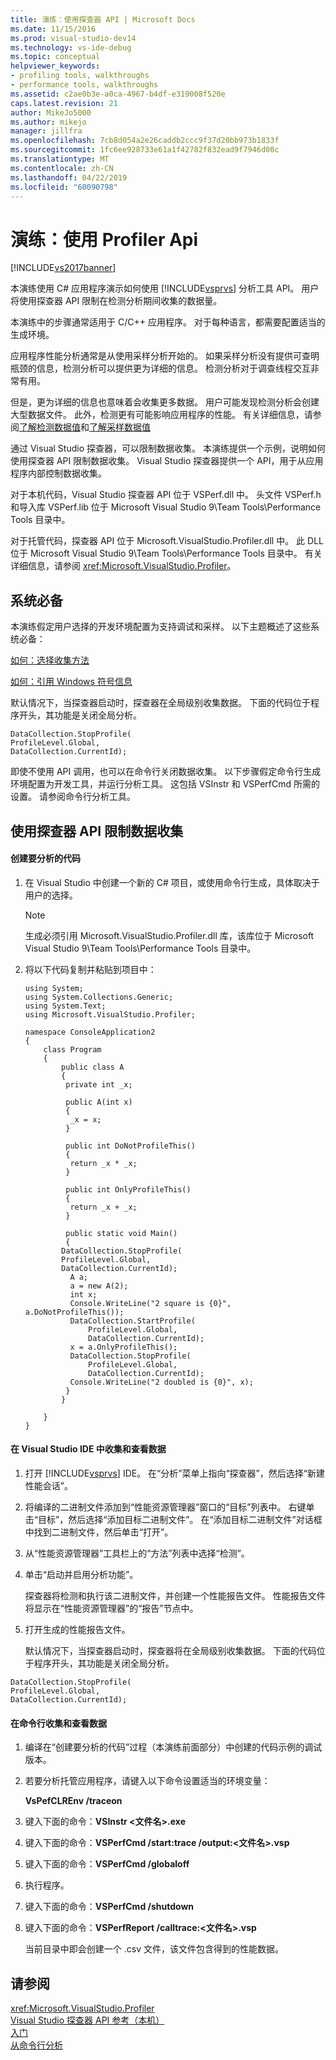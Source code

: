 ```yaml
---
title: 演练：使用探查器 API | Microsoft Docs
ms.date: 11/15/2016
ms.prod: visual-studio-dev14
ms.technology: vs-ide-debug
ms.topic: conceptual
helpviewer_keywords:
- profiling tools, walkthroughs
- performance tools, walkthroughs
ms.assetid: c2ae0b3e-a0ca-4967-b4df-e319008f520e
caps.latest.revision: 21
author: MikeJo5000
ms.author: mikejo
manager: jillfra
ms.openlocfilehash: 7cb8d054a2e26caddb2ccc9f37d20bb973b1833f
ms.sourcegitcommit: 1fc6ee928733e61a1f42782f832ead9f7946d00c
ms.translationtype: MT
ms.contentlocale: zh-CN
ms.lasthandoff: 04/22/2019
ms.locfileid: "60090798"
---
```

# <a name="walkthrough-using-profiler-apis"></a>演练：使用 Profiler Api
[!INCLUDE[vs2017banner](../includes/vs2017banner.md)]

本演练使用 C# 应用程序演示如何使用 [!INCLUDE[vsprvs](../includes/vsprvs-md.md)] 分析工具 API。 用户将使用探查器 API 限制在检测分析期间收集的数据量。  
  
 本演练中的步骤通常适用于 C/C++ 应用程序。 对于每种语言，都需要配置适当的生成环境。  
  
 应用程序性能分析通常是从使用采样分析开始的。 如果采样分析没有提供可查明瓶颈的信息，检测分析可以提供更为详细的信息。 检测分析对于调查线程交互非常有用。  
  
 但是，更为详细的信息也意味着会收集更多数据。 用户可能发现检测分析会创建大型数据文件。 此外，检测更有可能影响应用程序的性能。 有关详细信息，请参阅[了解检测数据值](../profiling/understanding-instrumentation-data-values.md)和[了解采样数据值](../profiling/understanding-sampling-data-values.md)  
  
 通过 Visual Studio 探查器，可以限制数据收集。 本演练提供一个示例，说明如何使用探查器 API 限制数据收集。 Visual Studio 探查器提供一个 API，用于从应用程序内部控制数据收集。  
  
 对于本机代码，Visual Studio 探查器 API 位于 VSPerf.dll 中。 头文件 VSPerf.h 和导入库 VSPerf.lib 位于 Microsoft Visual Studio 9\Team Tools\Performance Tools 目录中。  
  
 对于托管代码，探查器 API 位于 Microsoft.VisualStudio.Profiler.dll 中。 此 DLL 位于 Microsoft Visual Studio 9\Team Tools\Performance Tools 目录中。 有关详细信息，请参阅 <xref:Microsoft.VisualStudio.Profiler>。  
  
## <a name="prerequisites"></a>系统必备  
 本演练假定用户选择的开发环境配置为支持调试和采样。 以下主题概述了这些系统必备：  
  
 [如何：选择收集方法](../profiling/how-to-choose-collection-methods.md)  
  
 [如何：引用 Windows 符号信息](../profiling/how-to-reference-windows-symbol-information.md)  
  
 默认情况下，当探查器启动时，探查器在全局级别收集数据。 下面的代码位于程序开头，其功能是关闭全局分析。  
  
```  
DataCollection.StopProfile(  
ProfileLevel.Global,  
DataCollection.CurrentId);  
```  
  
 即使不使用 API 调用，也可以在命令行关闭数据收集。 以下步骤假定命令行生成环境配置为开发工具，并运行分析工具。 这包括 VSInstr 和 VSPerfCmd 所需的设置。 请参阅命令行分析工具。  
  
## <a name="limiting-data-collection-using-profiler-apis"></a>使用探查器 API 限制数据收集  
  
#### <a name="to-create-the-code-to-profile"></a>创建要分析的代码  
  
1. 在 Visual Studio 中创建一个新的 C# 项目，或使用命令行生成，具体取决于用户的选择。  
  
    > [!NOTE]
    >  生成必须引用 Microsoft.VisualStudio.Profiler.dll 库，该库位于 Microsoft Visual Studio 9\Team Tools\Performance Tools 目录中。  
  
2. 将以下代码复制并粘贴到项目中：  
  
    ```  
    using System;  
    using System.Collections.Generic;  
    using System.Text;  
    using Microsoft.VisualStudio.Profiler;  
  
    namespace ConsoleApplication2  
    {  
        class Program  
        {  
            public class A  
            {  
             private int _x;  
  
             public A(int x)  
             {  
              _x = x;  
             }  
  
             public int DoNotProfileThis()  
             {  
              return _x * _x;  
             }  
  
             public int OnlyProfileThis()  
             {  
              return _x + _x;  
             }  
  
             public static void Main()  
             {  
            DataCollection.StopProfile(  
            ProfileLevel.Global,  
            DataCollection.CurrentId);  
              A a;  
              a = new A(2);  
              int x;      
              Console.WriteLine("2 square is {0}", a.DoNotProfileThis());  
              DataCollection.StartProfile(  
                  ProfileLevel.Global,  
                  DataCollection.CurrentId);  
              x = a.OnlyProfileThis();  
              DataCollection.StopProfile(  
                  ProfileLevel.Global,   
                  DataCollection.CurrentId);  
              Console.WriteLine("2 doubled is {0}", x);  
             }  
            }  
  
        }  
    }  
    ```  
  
#### <a name="to-collect-and-view-data-in-the-visual-studio-ide"></a>在 Visual Studio IDE 中收集和查看数据  
  
1. 打开 [!INCLUDE[vsprvs](../includes/vsprvs-md.md)] IDE。 在“分析”菜单上指向“探查器”，然后选择“新建性能会话”。  
  
2. 将编译的二进制文件添加到“性能资源管理器”窗口的“目标”列表中。 右键单击“目标”，然后选择“添加目标二进制文件”。 在“添加目标二进制文件”对话框中找到二进制文件，然后单击“打开”。  
  
3. 从“性能资源管理器”工具栏上的“方法”列表中选择“检测”。  
  
4. 单击“启动并启用分析功能”。  
  
    探查器将检测和执行该二进制文件，并创建一个性能报告文件。 性能报告文件将显示在“性能资源管理器”的“报告”节点中。  
  
5. 打开生成的性能报告文件。  
  
   默认情况下，当探查器启动时，探查器将在全局级别收集数据。 下面的代码位于程序开头，其功能是关闭全局分析。  
  
```  
DataCollection.StopProfile(  
ProfileLevel.Global,  
DataCollection.CurrentId);  
```  
  
#### <a name="to-collect-and-view-data-at-the-command-line"></a>在命令行收集和查看数据  
  
1. 编译在“创建要分析的代码”过程（本演练前面部分）中创建的代码示例的调试版本。  
  
2. 若要分析托管应用程序，请键入以下命令设置适当的环境变量：  
  
     **VsPefCLREnv /traceon**  
  
3. 键入下面的命令：**VSInstr \<文件名>.exe**  
  
4. 键入下面的命令：**VSPerfCmd /start:trace /output:\<文件名>.vsp**  
  
5. 键入下面的命令：**VSPerfCmd /globaloff**  
  
6. 执行程序。  
  
7. 键入下面的命令：**VSPerfCmd /shutdown**  
  
8. 键入下面的命令：**VSPerfReport /calltrace:\<文件名>.vsp**  
  
     当前目录中即会创建一个 .csv 文件，该文件包含得到的性能数据。  
  
## <a name="see-also"></a>请参阅  
 <xref:Microsoft.VisualStudio.Profiler>   
 [Visual Studio 探查器 API 参考（本机）](../profiling/visual-studio-profiler-api-reference-native.md)   
 [入门](../profiling/getting-started-with-performance-tools.md)   
 [从命令行分析](../profiling/using-the-profiling-tools-from-the-command-line.md)
